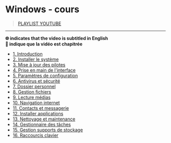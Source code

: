 # Windows - cours

> [PLAYLIST YOUTUBE](https://www.youtube.com/playlist?list=PLrSOXFDHBtfFl6k7dLGdm3vrqYufjpwBw)

---

**🌐 indicates that the video is subtitled in English**<br>
**🔢 indique que la vidéo est chapitrée**

+ [1. Introduction](https://www.youtube.com/watch?v=llfX-7RNwDM)
+ [2. Installer le système](https://www.youtube.com/watch?v=kKoOjrNzhtQ)
+ [3. Mise à jour des pilotes](https://www.youtube.com/watch?v=1svnME_vEao)
+ [4. Prise en main de l'interface](https://www.youtube.com/watch?v=y7a521VyWQ4)
+ [5. Paramètres de configuration](https://www.youtube.com/watch?v=c88NIKuGVCIs)
+ [6. Antivirus et sécurité](https://www.youtube.com/watch?v=9nvNGk-JA0A)
+ [7. Dossier personnel](https://www.youtube.com/watch?v=z_AMq3vB--M)
+ [8. Gestion fichiers](https://www.youtube.com/watch?v=crdv_xEBnAI)
+ [9. Lecture médias](https://www.youtube.com/watch?v=-q2eSc_mtx8)
+ [10. Navigation internet](https://www.youtube.com/watch?v=qGEfu-gokrM)
+ [11. Contacts et messagerie](https://www.youtube.com/watch?v=uCADqSUp0CQ)
+ [12. Installer applications](https://www.youtube.com/watch?v=DGN6lX7rcU0)
+ [13. Nettoyage et maintenance](https://www.youtube.com/watch?v=md-2nQlpQEo)
+ [14. Gestionnaire des tâches](https://www.youtube.com/watch?v=0AA0eOGKcDc)
+ [15. Gestion supports de stockage](https://www.youtube.com/watch?v=2lf7zkxMuOE)
+ [16. Raccourcis clavier](https://www.youtube.com/watch?v=SlcOSZQZaPY)
